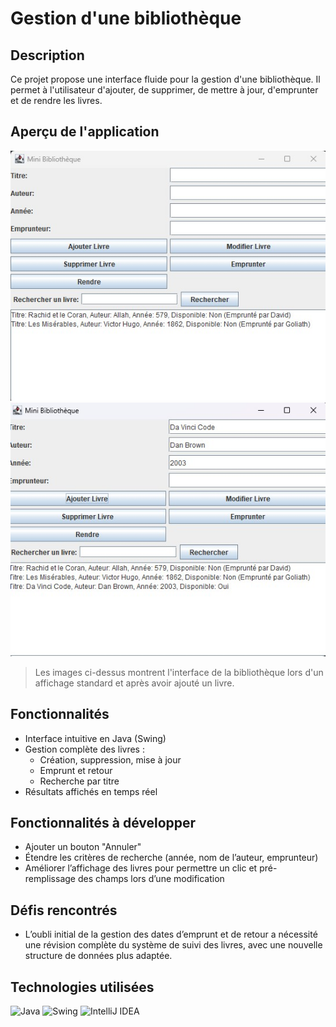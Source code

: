 # Gestion d'une bibliothèque

## Description
Ce projet propose une interface fluide pour la gestion d'une bibliothèque.
Il permet à l'utilisateur d'ajouter, de supprimer, de mettre à jour, d'emprunter et de rendre les livres.

## Aperçu de l'application
![Bibliothèque ouverte](./assets/OpenLibrary.jpg)
![Ajout d'un livre](./assets/AddBook.jpg)

> Les images ci-dessus montrent l'interface de la bibliothèque lors d'un affichage standard et après avoir ajouté un livre.

## Fonctionnalités 
- Interface intuitive en Java (Swing)
- Gestion complète des livres :
  - Création, suppression, mise à jour
  - Emprunt et retour
  - Recherche par titre
- Résultats affichés en temps réel

## Fonctionnalités à développer
- Ajouter un bouton "Annuler"
- Étendre les critères de recherche (année, nom de l’auteur, emprunteur)
- Améliorer l’affichage des livres pour permettre un clic et pré-remplissage des champs lors d’une modification

## Défis rencontrés
- L’oubli initial de la gestion des dates d’emprunt et de retour a nécessité une révision complète du système de suivi des livres, avec une nouvelle structure de données plus adaptée.

## Technologies utilisées
<p align="left">
  <img src="https://img.shields.io/badge/Java-ED8B00?style=for-the-badge&logo=java&logoColor=white" alt="Java" />
  <img src="https://img.shields.io/badge/Swing-3DDC84?style=for-the-badge&logo=java&logoColor=white" alt="Swing" />
  <img src="https://img.shields.io/badge/IntelliJIDEA-000000?style=for-the-badge&logo=intellijidea&logoColor=white" alt="IntelliJ IDEA" />
</p>
